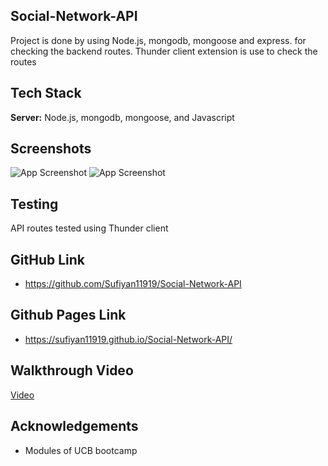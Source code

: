 ## Social-Network-API
Project is done by using Node.js, mongodb, mongoose and express. for checking the backend routes. Thunder client extension is use to check the routes

## Tech Stack

**Server:** Node.js, mongodb, mongoose, and Javascript


## Screenshots

![App Screenshot]()
![App Screenshot]()



## Testing
API routes tested using Thunder client

## GitHub Link
- https://github.com/Sufiyan11919/Social-Network-API

## Github Pages Link
- https://sufiyan11919.github.io/Social-Network-API/

## Walkthrough Video
[Video]() 


## Acknowledgements
- Modules of UCB bootcamp
